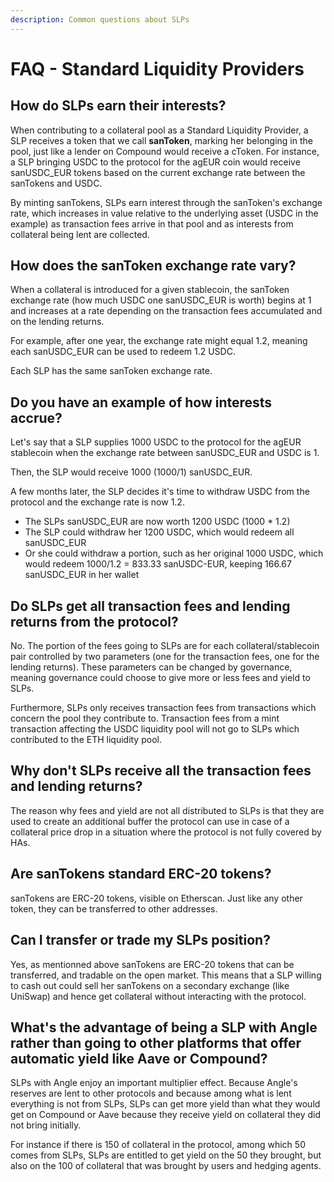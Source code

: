 ```yaml
---
description: Common questions about SLPs
---
```


# FAQ - Standard Liquidity Providers

## How do SLPs earn their interests?

When contributing to a collateral pool as a Standard Liquidity Provider, a SLP receives a token that we call **sanToken**, marking her belonging in the pool, just like a lender on Compound would receive a cToken. For instance, a SLP bringing USDC to the protocol for the agEUR coin would receive sanUSDC_EUR tokens based on the current exchange rate between the sanTokens and USDC.

By minting sanTokens, SLPs earn interest through the sanToken's exchange rate, which increases in value relative to the underlying asset (USDC in the example) as transaction fees arrive in that pool and as interests from collateral being lent are collected.

## How does the sanToken exchange rate vary?

When a collateral is introduced for a given stablecoin, the sanToken exchange rate (how much USDC one sanUSDC_EUR is worth) begins at 1 and increases at a rate depending on the transaction fees accumulated and on the lending returns.

For example, after one year, the exchange rate might equal 1.2, meaning each sanUSDC_EUR can be used to redeem 1.2 USDC.

Each SLP has the same sanToken exchange rate.

## Do you have an example of how interests accrue?

Let's say that a SLP supplies 1000 USDC to the protocol for the agEUR stablecoin when the exchange rate between sanUSDC_EUR and USDC is 1.

Then, the SLP would receive 1000 (1000/1) sanUSDC_EUR.

A few months later, the SLP decides it's time to withdraw USDC from the protocol and the exchange rate is now 1.2.

- The SLPs sanUSDC_EUR are now worth 1200 USDC (1000 \* 1.2)
- The SLP could withdraw her 1200 USDC, which would redeem all sanUSDC_EUR
- Or she could withdraw a portion, such as her original 1000 USDC, which would redeem 1000/1.2 = 833.33 sanUSDC-EUR, keeping 166.67 sanUSDC_EUR in her wallet

## Do SLPs get all transaction fees and lending returns from the protocol?

No. The portion of the fees going to SLPs are for each collateral/stablecoin pair controlled by two parameters (one for the transaction fees, one for the lending returns). These parameters can be changed by governance, meaning governance could choose to give more or less fees and yield to SLPs.

Furthermore, SLPs only receives transaction fees from transactions which concern the pool they contribute to. Transaction fees from a mint transaction affecting the USDC liquidity pool will not go to SLPs which contributed to the ETH liquidity pool.

## Why don't SLPs receive all the transaction fees and lending returns?

The reason why fees and yield are not all distributed to SLPs is that they are used to create an additional buffer the protocol can use in case of a collateral price drop in a situation where the protocol is not fully covered by HAs.

## Are sanTokens standard ERC-20 tokens?

sanTokens are ERC-20 tokens, visible on Etherscan. Just like any other token, they can be transferred to other addresses.

## Can I transfer or trade my SLPs position?

Yes, as mentionned above sanTokens are ERC-20 tokens that can be transferred, and tradable on the open market. This means that a SLP willing to cash out could sell her sanTokens on a secondary exchange (like UniSwap) and hence get collateral without interacting with the protocol.

## What's the advantage of being a SLP with Angle rather than going to other platforms that offer automatic yield like Aave or Compound?

SLPs with Angle enjoy an important multiplier effect. Because Angle's reserves are lent to other protocols and because among what is lent everything is not from SLPs, SLPs can get more yield than what they would get on Compound or Aave because they receive yield on collateral they did not bring initially.

For instance if there is 150 of collateral in the protocol, among which 50 comes from SLPs, SLPs are entitled to get yield on the 50 they brought, but also on the 100 of collateral that was brought by users and hedging agents.
